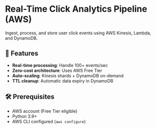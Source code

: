 # Real-Time Click Analytics Pipeline (AWS)

Ingest, process, and store user click events using AWS Kinesis, Lambda, and DynamoDB.

## 🌟 Features
- **Real-time processing**: Handle 100+ events/sec
- **Zero-cost architecture**: Uses AWS Free Tier
- **Auto-scaling**: Kinesis shards + DynamoDB on-demand
- **TTL cleanup**: Automatic data expiry in DynamoDB

## 🛠️ Prerequisites
- AWS account (Free Tier eligible)
- Python 3.9+
- AWS CLI configured (`aws configure`)
